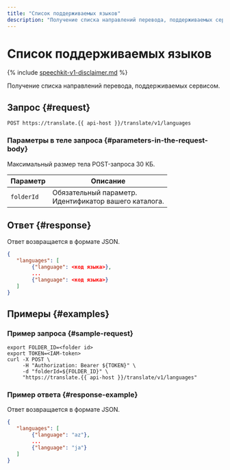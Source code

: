 ```yaml
---
title: "Список поддерживаемых языков"
description: "Получение списка направлений перевода, поддерживаемых сервисом."
---
```


# Список поддерживаемых языков

{% include [speechkit-v1-disclaimer.md](../../../_includes/speechkit-v1-disclaimer.md) %}

Получение списка направлений перевода, поддерживаемых сервисом.

## Запрос {#request}

```
POST https://translate.{{ api-host }}/translate/v1/languages
```

### Параметры в теле запроса {#parameters-in-the-request-body}

Максимальный размер тела POST-запроса 30 КБ.


Параметр | Описание
----- | -----
`folderId` | Обязательный параметр.<br/>Идентификатор вашего каталога.<br/>


## Ответ {#response}

Ответ возвращается в формате JSON.

```json
{
   "languages": [
        {"language": <код языка>},
        ...
        {"language": <код языка>}
   ]
}
```


## Примеры {#examples}

### Пример запроса {#sample-request}

```httpget
export FOLDER_ID=<folder id>
export TOKEN=<IAM-token>
curl -X POST \
     -H "Authorization: Bearer ${TOKEN}" \
     -d "folderId=${FOLDER_ID}" \
     "https://translate.{{ api-host }}/translate/v1/languages"
```

### Пример ответа {#response-example}

Ответ возвращается в формате JSON.

```json
{
   "languages": [
        {"language": "az"},
        ...
        {"language": "ja"}
   ]
}
```


